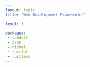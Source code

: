 ```yaml
---
layout: topic
title: "Web Development Frameworks"

level: 3

packages:
 - conduit
 - iron
 - nickel
 - rustful
 - rustless
---
```

